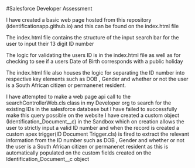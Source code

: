 #Salesforce Developer Assessment

I have created a basic web page hosted from this repository (identificationapp.github.io) and this can be found on the index.html file 

The index.html file contains the structure of the input search bar for the user to input their 13 digit ID number

The logic for validating the users ID is in the index.html file as well as for checking to see if a users Date of Birth corresponds with a public holiday

The index.html file also houses the logic for separating the ID number into respective key elements such as DOB , Gender and whether or not the user is a South African citizen or permanenet resident. 

I have attempted to make a web page api call to the searchControllerWeb.cls class in my Developer org to search for the existing IDs in the salesforce database but I have failed to successfully make this query possible on the website
I have created a custom object (Identification_Document__c) in the Sandbox which on creation allows the user to strictly input a valid ID number and when the record is created a custom apex trigger(ID Document Trigger.cls) is fired to extract the relevant information from the ID number such as DOB , Gender and whether or not the user is a South African citizen or permanenet resident as this is automatically populated on the custom fields created on the Identification_Document__c object



